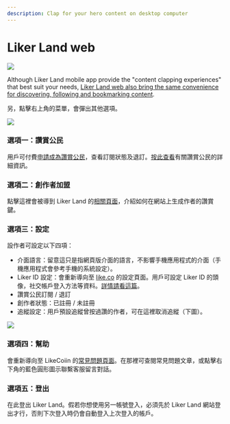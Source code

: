 ```yaml
---
description: Clap for your hero content on desktop computer
---
```


# Liker Land web

![](https://gblobscdn.gitbook.com/assets%2F-LL4mdaVjNgL6A1--PV0%2F-MDJjdmH4gPPkYdgO50G%2F-MDJkJVTIRInATRDjMh_%2FLiker%20Land%20Web%201.png?alt=media&token=6ed3d2b6-fe63-4a88-a796-f87d157c340d)

Although Liker Land mobile app provide the "content clapping experiences" that best suit your needs, [Liker Land web also bring the same convenience for discovering, following and bookmarking content](https://liker.land/). 

另，點擊右上角的菜單，會彈出其他選項。

![](https://gblobscdn.gitbook.com/assets%2F-LL4mdaVjNgL6A1--PV0%2F-MDJjdmH4gPPkYdgO50G%2F-MDJkMQN_N9l6TOGbQY9%2FLiker%20Land%20Web%202.png?alt=media&token=26a63b5c-8744-4046-ac1d-e1322809a268)

### 選項一：讚賞公民 <a id="xuan-xiang-yi-zan-shang-gong-min"></a>

用戶可付費[申請成為讚賞公民](https://liker.land/civic)，查看訂閱狀態及退訂。[按此查看](https://docs.like.co/v/zh/user-guide/civic-liker)有關讚賞公民的詳細資訊。

### 選項二：創作者加盟 <a id="xuan-xiang-er-chuang-zuo-zhe-jia-meng"></a>

點擊這裡會被導到 Liker Land 的[相關頁面](https://liker.land/creators)，介紹如何在網站上生成作者的讚賞鍵。

### 選項三：設定 <a id="xuan-xiang-san-she-ding"></a>

設作者可設定以下四項：

* 介面語言：留意這只是指網頁版介面的語言，不影響手機應用程式的介面（手機應用程式會參考手機的系統設定）。
* Liker ID 設定：會重新導向至 [like.co](https://like.co/in/settings) 的設定頁面。用戶可設定 Liker ID 的頭像，社交帳戶登入方法等資料。[詳情請看這篇](https://docs.like.co/v/zh/user-guide/liker-id)。
* 讚賞公民訂閱 / 退訂
* 創作者狀態：已註冊 / 未註冊
* 追縱設定：用戶預設追縱曾按過讚的作者，可在這裡取消追縱（下圖）。

![](https://gblobscdn.gitbook.com/assets%2F-LL4mdaVjNgL6A1--PV0%2F-MDJjdmH4gPPkYdgO50G%2F-MDJkPBw6RHX_U_1I0SD%2FLiker%20Land%20Web%203.png?alt=media&token=3b20df76-f0b3-46c9-9828-b20ed3286467)

### 選項四：幫助 <a id="xuan-xiang-si-bang-zhu"></a>

會重新導向至 LikeCoiin 的[常見問題頁面](https://docs.like.co/v/zh/)。在那裡可查閱常見問題文章，或點擊右下角的藍色圓形圖示聯繫客服留言對話。

### 選項五：登出 <a id="xuan-xiang-wu-deng-chu"></a>

在此登出 Liker Land。假若你想使用另一帳號登入，必須先於 Liker Land 網站登出才行，否則下次登入時仍會自動登入上次登入的帳戶。


